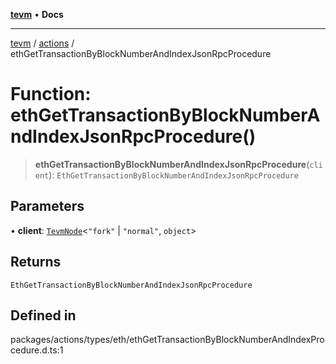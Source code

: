 [**tevm**](../../README.md) • **Docs**

***

[tevm](../../modules.md) / [actions](../README.md) / ethGetTransactionByBlockNumberAndIndexJsonRpcProcedure

# Function: ethGetTransactionByBlockNumberAndIndexJsonRpcProcedure()

> **ethGetTransactionByBlockNumberAndIndexJsonRpcProcedure**(`client`): `EthGetTransactionByBlockNumberAndIndexJsonRpcProcedure`

## Parameters

• **client**: [`TevmNode`](../../index/type-aliases/TevmNode.md)\<`"fork"` \| `"normal"`, `object`\>

## Returns

`EthGetTransactionByBlockNumberAndIndexJsonRpcProcedure`

## Defined in

packages/actions/types/eth/ethGetTransactionByBlockNumberAndIndexProcedure.d.ts:1
